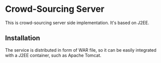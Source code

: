 # Crowd-Sourcing Server
This is crowd-sourcing server side implementation. It's based on J2EE.

## Installation
The service is distributed in form of WAR file, so it can be easily integrated with a J2EE container, such as Apache Tomcat.
